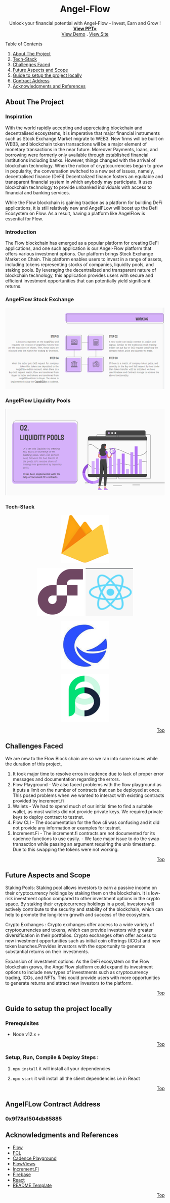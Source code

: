 <!-- Improved compatibility of back to top link: See: https://github.com/othneildrew/Best-README-Template/pull/73 -->

<a name="readme-top"></a>

<!-- PROJECT SHIELDS -->
<!--
* I'm using markdown "reference style" links for readability.
* Reference links are enclosed in brackets [ ] instead of parentheses ( ).
* See the bottom of this document for the declaration of the reference variables
* for contributors-url, forks-url, etc. This is an optional, concise syntax you may use.
* https://www.markdownguide.org/basic-syntax/#reference-style-links


<!-- PROJECT LOGO -->
<br />
<div align="center">
  <!-- <a href="https://github.com/othneildrew/Best-README-Template">
    <img src="images/logo.png" alt="Logo" width="80" height="80">
  </a> -->

  <h1 align="center"> Angel-Flow </h1>

  <p align="center">
    Unlock your financial potential with Angel-Flow - Invest, Earn and Grow !
    <br />
    <a href="https://docs.google.com/presentation/d/1uvFwt2GruwrIuoNV-BMZAMZIU03C1OPS25AiXVhrz_o/edit?usp=sharing"><strong>View PPT»</strong></a>
    <br />
    <a href="https://youtu.be/m3xArqbYJ1A">View Demo</a>
    .
    <a href="https://decentralizedangellist.web.app">View Site</a>
  </p>
</div>

<!-- <img src='assets/devilslist-pic.jpg'> -->

<!-- TABLE OF CONTENTS -->

  <summary>Table of Contents</summary>
  <ol>
    <li><a href="#about-the-project">About The Project</a></li>
    <li><a href="#getting-started">Tech-Stack</a></li>
    <li><a href="#usage">Challenges Faced</a></li>
    <li><a href="#contributing">Future Aspects and Scope</a></li>
    <li><a href="#license">Guide to setup the project locally</a></li>
    <li><a href="#contract-address">Contract Address</a></li>
    <li><a href="#acknowledgments">Acknowledgments and References</a></li>

  </ol>

## About The Project

### Inspiration

With the world rapidly accepting and appreciating blockchain and decentralised ecosystems, it is imperative that major financial instruments such as Stock Exchange Market migrate to WEB3. New firms will be built on WEB3, and blockchain token transactions will be a major element of monetary transactions in the near future.
Moreover Payments, loans, and borrowing were formerly only available through established financial institutions including banks. However, things changed with the arrival of blockchain technology. When the notion of cryptocurrencies began to grow in popularity, the conversation switched to a new set of issues, namely, decentralised finance (DeFi) Decentralized finance fosters an equitable and transparent financial system in which anybody may participate. It uses blockchain technology to provide unbanked individuals with access to financial and banking services.

While the Flow blockchain is gaining traction as a platform for building DeFi applications, it is still relatively new and AngelFLow will boost up the Defi Ecosystem on Flow. As a result, having a platform like AngelFlow is essential for Flow.

### Introduction

The Flow blockchain has emerged as a popular platform for creating DeFi applications, and one such application is our Angel-Flow platform that offers various investment options. Our platform brings Stock Exchange Market on Chain. This platform enables users to invest in a range of assets, including tokens representing stocks of companies, liquidity pools, and staking pools. By leveraging the decentralized and transparent nature of blockchain technology, this application provides users with secure and efficient investment opportunities that can potentially yield significant returns.

### AngelFlow Stock Exchange

<img src='./src/images/StockExchange.png'>

### AngelFlow Liquidity Pools

<img src='./src/images/liq.png'>

### Tech-Stack

<p align="center">
<a href="https://firebase.google.com/"><img src="./src/images/Firebase.png"   width="150px" height="150px"></a>
<p align="center" float="left">
<a href="https://developers.flow.com/"><img src="./src/images/flow2.png" width="150px" height="150px"></a>
<a href="https://reactjs.org/"><img src="./src/images/React.png"  width="150px" height="150px"></a>
</p>
<p align="center" float="left">
<a href="https://increment.fi/"><img src="./src/images/Increment.Fi.jpeg" width="150px" height="150px"></a>
</p>
<p align="center" float="left">
<a href="https://docs.flowns.org/"><img src="./src/images/Flowns.png" width="150px" height="150px"></a>
</p>

<p align="right"><a href="#readme-top">Top</a></p>

## Challenges Faced

We are new to the Flow Block chain are so we ran into some issues while the duration of this project,

1. It took major time to resolve erros in cadence due to lack of proper error messages and documentation regarding the errors.
2. Flow Playground - We also faced problems with the flow playground as it puts a limit on the number of contracts that can be deployed at once. This posed problems when we wanted to interact with existing contracts provided by increment.fi
3. Wallets - We had to spend much of our initial time to find a suitable wallet, as most wallets did not provide private keys. We required private keys to deploy contract to testnet.
4. Flow CLI - The documentation for the flow cli was confusing and it did not provide any information or examples for testnet.
5. Increment.Fi - The increment.fi contracts are not documented for its cadence functions to use easily. - We face major issue to do the swap transaction while passing an argument requiring the unix timestamp. Due to this swapping the tokens were not working.

<p align="right"><a href="#readme-top">Top</a></p>

## Future Aspects and Scope

Staking Pools:
Staking pool allows investors to earn a passive income on their cryptocurrency holdings by staking them on the blockchain. It is low-risk investment option compared to other investment options in the crypto space. By staking their cryptocurrency holdings in a pool, investors will actively contribute to the security and stability of the blockchain, which can help to promote the long-term growth and success of the ecosystem.

Crypto Exchanges : Crypto exchanges offer access to a wide variety of cryptocurrencies and tokens, which can provide investors with greater diversification in their portfolios. Crypto exchanges often offer access to new investment opportunities such as initial coin offerings (ICOs) and new token launches.Provides investors with the opportunity to generate substantial returns on their investments.

Expansion of investment options: As the DeFi ecosystem on the Flow blockchain grows, the AngelFlow platform could expand its investment options to include new types of investments such as cryptocurrency trading, ICOs, and NFTs. This could provide users with more opportunities to generate returns and attract new investors to the platform.

<p align="right"><a href="#readme-top">Top</a></p>

## Guide to setup the project locally

### Prerequisites

- Node v12.x +

<p align="right"><a href="#readme-top">Top</a></p>

### Setup, Run, Compile & Deploy Steps :

1.  `npm install` it will install all your dependencies

2.  `npm start` it will install all the client dependencies i.e in React

<p align="right"><a href="#readme-top">Top</a></p>

## AngelFLow Contract Address

### 0x9f78a1504db85885

<!-- ACKNOWLEDGMENTS -->

## Acknowledgments and References

- [Flow](https://developers.flow.com/)
- [FCL](https://developers.flow.com/tools/fcl-js/index)
- [Cadence Playground](https://play.flow.com/local-project)
- [FlowViews](https://testnet.flowview.app/)
- [Increment.Fi](https://docs.increment.fi)
- [Firebase](https://firebase.google.com/)
- [React](https://reactjs.org/docs/getting-started.html)
- [README Template](https://github.com/othneildrew/Best-README-Template/edit/master/README.md)

<p align="right"><a href="#readme-top">Top</a></p>